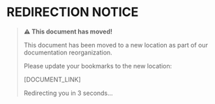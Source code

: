# REDIRECTION NOTICE

> **⚠️ This document has moved!**
>
> This document has been moved to a new location as part of our documentation reorganization.
>
> Please update your bookmarks to the new location:
>
> [DOCUMENT_LINK]
>
> Redirecting you in 3 seconds...
>
> <meta http-equiv="refresh" content="3;url=DOCUMENT_URL">
>
